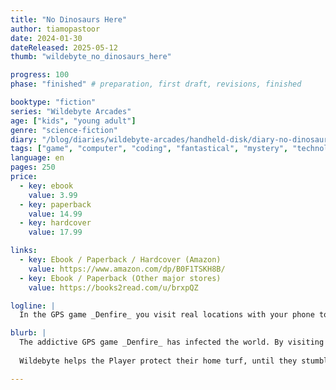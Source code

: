 ```yaml
---
title: "No Dinosaurs Here"
author: tiamopastoor
date: 2024-01-30
dateReleased: 2025-05-12
thumb: "wildebyte_no_dinosaurs_here"

progress: 100
phase: "finished" # preparation, first draft, revisions, finished

booktype: "fiction"
series: "Wildebyte Arcades"
age: ["kids", "young adult"] 
genre: "science-fiction"
diary: "/blog/diaries/wildebyte-arcades/handheld-disk/diary-no-dinosaurs-here/"
tags: ["game", "computer", "coding", "fantastical", "mystery", "technology", "adventure"]
language: en
pages: 250
price:
  - key: ebook
    value: 3.99
  - key: paperback
    value: 14.99
  - key: hardcover
    value: 17.99

links:
  - key: Ebook / Paperback / Hardcover (Amazon)
    value: https://www.amazon.com/dp/B0F1TSKH8B/
  - key: Ebook / Paperback (Other major stores)
    value: https://books2read.com/u/brxpQZ

logline: |
  In the GPS game _Denfire_ you visit real locations with your phone to battle in a virtual world. Wildebyte---stuck inside that game---helps keep control in the neighborhood, until a suspicious trail whispering their name leads them off-track. A trail with dangerous locations that bring their Player, a kid in the real world, into dark alleys and lion's dens.

blurb: |
  The addictive GPS game _Denfire_ has infected the world. By visiting real locations and capturing monsters with your phone, a war brews for control of this virtual world. 
  
  Wildebyte helps the Player protect their home turf, until they stumble upon a mysterious trail of dangerous locations. Real locations that all mean something to _them_. Consumed by curiosity, they lead a kid in the real world into dark alleys and lion's dens.

---
```



